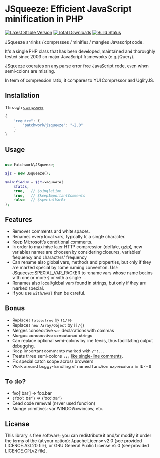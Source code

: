 JSqueeze: Efficient JavaScript minification in PHP
==================================================

[![Latest Stable Version](https://poser.pugx.org/patchwork/jsqueeze/v/stable.png)](https://packagist.org/packages/patchwork/jsqueeze)
[![Total Downloads](https://poser.pugx.org/patchwork/jsqueeze/downloads.png)](https://packagist.org/packages/patchwork/jsqueeze)
[![Build Status](https://secure.travis-ci.org/tchwork/jsqueeze.png?branch=master)](http://travis-ci.org/tchwork/jsqueeze)

JSqueeze shrinks / compresses / minifies / mangles Javascript code.

It's a single PHP class that has been developed, maintained and thoroughly
tested since 2003 on major JavaScript frameworks (e.g. jQuery).

JSqueeze operates on any parse error free JavaScript code, even when semi-colons
are missing.

In term of compression ratio, it compares to YUI Compressor and UglifyJS.

Installation
------------

Through [composer](https://getcomposer.org/):

```javascript
{
    "require": {
        "patchwork/jsqueeze": "~2.0"
    }
}
```

Usage
-----

```php

use Patchwork\JSqueeze;

$jz = new JSqueeze();

$minifiedJs = $jz->squeeze(
    $fatJs,
    true,   // $singleLine
    true,   // $keepImportantComments
    false   // $specialVarRx
);
```

Features
--------

* Removes comments and white spaces.
* Renames every local vars, typically to a single character.
* Keep Microsoft's conditional comments.
* In order to maximise later HTTP compression (deflate, gzip), new variables
  names are choosen by considering closures, variables' frequency and
  characters' frequency.
* Can rename also global vars, methods and properties, but only if they are marked
  special by some naming convention. Use JSqueeze::SPECIAL_VAR_PACKER to rename vars
  whose name begins with one or more `$` or with a single `_`.
* Renames also local/global vars found in strings, but only if they are marked
  special.
* If you use `with/eval` then be careful.

Bonus
-----

* Replaces `false/true` by `!1/!0`
* Replaces `new Array/Object` by `[]/{}`
* Merges consecutive `var` declarations with commas
* Merges consecutive concatened strings
* Can replace optional semi-colons by line feeds, thus facilitating output
  debugging.
* Keep important comments marked with `/*!...`
* Treats three semi-colons `;;;` [like single-line comments](http://dean.edwards.name/packer/2/usage/#triple-semi-colon).
* Fix special catch scope across browsers
* Work around buggy-handling of named function expressions in IE<=8

To do?
------

* foo['bar'] => foo.bar
* {'foo':'bar'} => {foo:'bar'}
* Dead code removal (never used function)
* Munge primitives: var WINDOW=window, etc.

License
-------

This library is free software; you can redistribute it and/or modify it
under the terms of the (at your option):
Apache License v2.0 (see provided LICENCE.ASL20 file), or
GNU General Public License v2.0 (see provided LICENCE.GPLv2 file).
